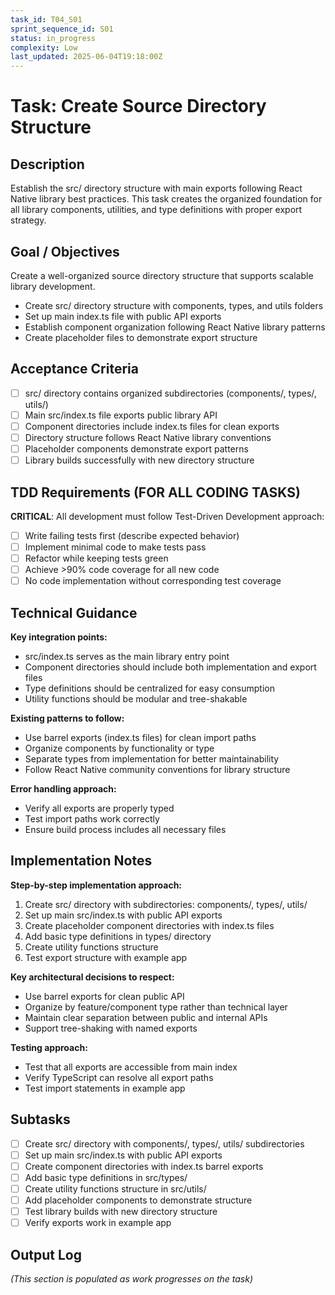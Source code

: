 ```yaml
---
task_id: T04_S01
sprint_sequence_id: S01
status: in_progress
complexity: Low
last_updated: 2025-06-04T19:18:00Z
---
```


# Task: Create Source Directory Structure

## Description
Establish the src/ directory structure with main exports following React Native library best practices. This task creates the organized foundation for all library components, utilities, and type definitions with proper export strategy.

## Goal / Objectives
Create a well-organized source directory structure that supports scalable library development.
- Create src/ directory structure with components, types, and utils folders
- Set up main index.ts file with public API exports
- Establish component organization following React Native library patterns
- Create placeholder files to demonstrate export structure

## Acceptance Criteria
- [ ] src/ directory contains organized subdirectories (components/, types/, utils/)
- [ ] Main src/index.ts file exports public library API
- [ ] Component directories include index.ts files for clean exports
- [ ] Directory structure follows React Native library conventions
- [ ] Placeholder components demonstrate export patterns
- [ ] Library builds successfully with new directory structure

## TDD Requirements (FOR ALL CODING TASKS)
**CRITICAL**: All development must follow Test-Driven Development approach:
- [ ] Write failing tests first (describe expected behavior)
- [ ] Implement minimal code to make tests pass
- [ ] Refactor while keeping tests green
- [ ] Achieve >90% code coverage for all new code
- [ ] No code implementation without corresponding test coverage

## Technical Guidance
**Key integration points:**
- src/index.ts serves as the main library entry point
- Component directories should include both implementation and export files
- Type definitions should be centralized for easy consumption
- Utility functions should be modular and tree-shakable

**Existing patterns to follow:**
- Use barrel exports (index.ts files) for clean import paths
- Organize components by functionality or type
- Separate types from implementation for better maintainability
- Follow React Native community conventions for library structure

**Error handling approach:**
- Verify all exports are properly typed
- Test import paths work correctly
- Ensure build process includes all necessary files

## Implementation Notes
**Step-by-step implementation approach:**
1. Create src/ directory with subdirectories: components/, types/, utils/
2. Set up main src/index.ts with public API exports
3. Create placeholder component directories with index.ts files
4. Add basic type definitions in types/ directory
5. Create utility functions structure
6. Test export structure with example app

**Key architectural decisions to respect:**
- Use barrel exports for clean public API
- Organize by feature/component type rather than technical layer
- Maintain clear separation between public and internal APIs
- Support tree-shaking with named exports

**Testing approach:**
- Test that all exports are accessible from main index
- Verify TypeScript can resolve all export paths
- Test import statements in example app

## Subtasks
- [ ] Create src/ directory with components/, types/, utils/ subdirectories
- [ ] Set up main src/index.ts with public API exports
- [ ] Create component directories with index.ts barrel exports
- [ ] Add basic type definitions in src/types/
- [ ] Create utility functions structure in src/utils/
- [ ] Add placeholder components to demonstrate structure
- [ ] Test library builds with new directory structure
- [ ] Verify exports work in example app

## Output Log
*(This section is populated as work progresses on the task)*